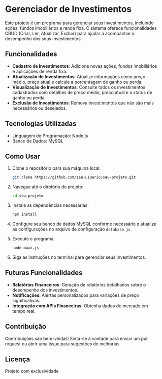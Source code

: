 # Gerenciador de Investimentos

Este projeto é um programa para gerenciar seus investimentos, incluindo ações, fundos imobiliários e renda fixa. O sistema oferece funcionalidades CRUD (Criar, Ler, Atualizar, Excluir) para ajudar a acompanhar o desempenho dos seus investimentos.

## Funcionalidades

- **Cadastro de Investimentos**: Adicione novas ações, fundos imobiliários e aplicações de renda fixa.
- **Atualização de Investimentos**: Atualize informações como preço médio, preço atual e calcule a porcentagem de ganho ou perda.
- **Visualização de Investimentos**: Consulte todos os investimentos cadastrados com detalhes de preço médio, preço atual e o status de ganho ou perda.
- **Exclusão de Investimentos**: Remova investimentos que não são mais necessários ou desejados.

## Tecnologias Utilizadas

- Linguagem de Programação: Node.js
- Banco de Dados: MySQL

## Como Usar

1. Clone o repositório para sua máquina local:
    ```bash
    git clone https://github.com/seu-usuario/seu-projeto.git
    ```

2. Navegue até o diretório do projeto:
    ```bash
    cd seu-projeto
    ```

3. Instale as dependências necessárias:
    ```bash
    npm install
    ```

4. Configure seu banco de dados MySQL conforme necessário e atualize as configurações no arquivo de configuração `database.js`.

5. Execute o programa:
    ```bash
    node main.js
    ```

6. Siga as instruções no terminal para gerenciar seus investimentos.

## Futuras Funcionalidades

- **Relatórios Financeiros**: Geração de relatórios detalhados sobre o desempenho dos investimentos.
- **Notificações**: Alertas personalizados para variações de preço significativas.
- **Integração com APIs Financeiras**: Obtenha dados de mercado em tempo real.

## Contribuição

Contribuições são bem-vindas! Sinta-se à vontade para enviar um pull request ou abrir uma issue para sugestões de melhorias.

## Licença

Projeto com exclusividade
